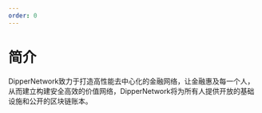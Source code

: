 ```yaml
---
order: 0
---
```


# 简介

DipperNetwork致力于打造高性能去中心化的金融网络，让金融惠及每一个人，从而建立构建安全高效的价值网络，DipperNetwork将为所有人提供开放的基础设施和公开的区块链账本。

